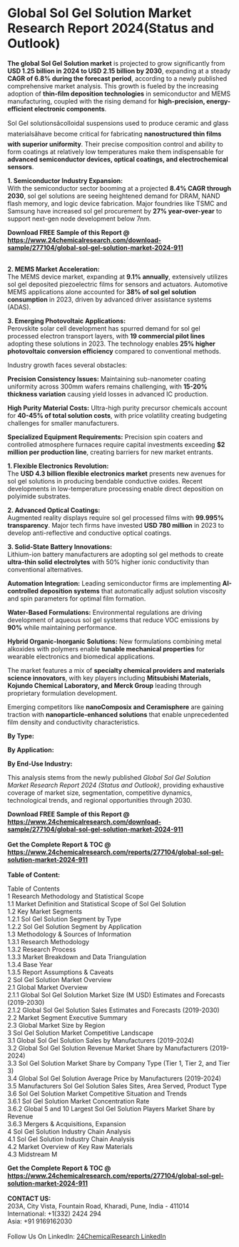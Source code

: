 <h1>Global Sol Gel Solution Market Research Report 2024(Status and Outlook)</h1><p><strong>The global Sol Gel Solution market</strong> is projected to grow significantly from <strong>USD 1.25 billion in 2024 to USD 2.15 billion by 2030</strong>, expanding at a steady <strong>CAGR of 6.8% during the forecast period</strong>, according to a newly published comprehensive market analysis. This growth is fueled by the increasing adoption of <strong>thin-film deposition technologies</strong> in semiconductor and MEMS manufacturing, coupled with the rising demand for <strong>high-precision, energy-efficient electronic components</strong>.</p><p>Sol Gel solutionsâcolloidal suspensions used to produce ceramic and glass materialsâhave become critical for fabricating <strong>nanostructured thin films with superior uniformity</strong>. Their precise composition control and ability to form coatings at relatively low temperatures make them indispensable for <strong>advanced semiconductor devices, optical coatings, and electrochemical sensors</strong>.</p><p><strong>1. Semiconductor Industry Expansion:</strong><br>
With the semiconductor sector booming at a projected <strong>8.4% CAGR through 2030</strong>, sol gel solutions are seeing heightened demand for DRAM, NAND flash memory, and logic device fabrication. Major foundries like TSMC and Samsung have increased sol gel procurement by <strong>27% year-over-year</strong> to support next-gen node development below 7nm.</p><div><b>Download FREE Sample of this Report @ 
            <a href="https://www.24chemicalresearch.com/download-sample/277104/global-sol-gel-solution-market-2024-911">
            https://www.24chemicalresearch.com/download-sample/277104/global-sol-gel-solution-market-2024-911</a></b></div><br><p><strong>2. MEMS Market Acceleration:</strong><br>
The MEMS device market, expanding at <strong>9.1% annually</strong>, extensively utilizes sol gel deposited piezoelectric films for sensors and actuators. Automotive MEMS applications alone accounted for <strong>38% of sol gel solution consumption</strong> in 2023, driven by advanced driver assistance systems (ADAS).</p><p><strong>3. Emerging Photovoltaic Applications:</strong><br>
Perovskite solar cell development has spurred demand for sol gel processed electron transport layers, with <strong>19 commercial pilot lines</strong> adopting these solutions in 2023. The technology enables <strong>25% higher photovoltaic conversion efficiency</strong> compared to conventional methods.</p><p>Industry growth faces several obstacles:</p><p><strong>Precision Consistency Issues:</strong> Maintaining sub-nanometer coating uniformity across 300mm wafers remains challenging, with <strong>15-20% thickness variation</strong> causing yield losses in advanced IC production.</p><p><strong>High Purity Material Costs:</strong> Ultra-high purity precursor chemicals account for <strong>40-45% of total solution costs</strong>, with price volatility creating budgeting challenges for smaller manufacturers.</p><p><strong>Specialized Equipment Requirements:</strong> Precision spin coaters and controlled atmosphere furnaces require capital investments exceeding <strong>$2 million per production line</strong>, creating barriers for new market entrants.</p><p><strong>1. Flexible Electronics Revolution:</strong><br>
The <strong>USD 4.3 billion flexible electronics market</strong> presents new avenues for sol gel solutions in producing bendable conductive oxides. Recent developments in low-temperature processing enable direct deposition on polyimide substrates.</p><p><strong>2. Advanced Optical Coatings:</strong><br>
Augmented reality displays require sol gel processed films with <strong>99.995% transparency</strong>. Major tech firms have invested <strong>USD 780 million</strong> in 2023 to develop anti-reflective and conductive optical coatings.</p><p><strong>3. Solid-State Battery Innovations:</strong><br>
Lithium-ion battery manufacturers are adopting sol gel methods to create <strong>ultra-thin solid electrolytes</strong> with 50% higher ionic conductivity than conventional alternatives.</p><p><strong>Automation Integration:</strong> Leading semiconductor firms are implementing <strong>AI-controlled deposition systems</strong> that automatically adjust solution viscosity and spin parameters for optimal film formation.</p><p><strong>Water-Based Formulations:</strong> Environmental regulations are driving development of aqueous sol gel systems that reduce VOC emissions by <strong>90%</strong> while maintaining performance.</p><p><strong>Hybrid Organic-Inorganic Solutions:</strong> New formulations combining metal alkoxides with polymers enable <strong>tunable mechanical properties</strong> for wearable electronics and biomedical applications.</p><p>The market features a mix of <strong>specialty chemical providers and materials science innovators</strong>, with key players including <strong>Mitsubishi Materials, Kojundo Chemical Laboratory, and Merck Group</strong> leading through proprietary formulation development.</p><p>Emerging competitors like <strong>nanoComposix and Ceramisphere</strong> are gaining traction with <strong>nanoparticle-enhanced solutions</strong> that enable unprecedented film density and conductivity characteristics.</p><p><strong>By Type:</strong></p><p><strong>By Application:</strong></p><p><strong>By End-Use Industry:</strong></p><p>This analysis stems from the newly published <em>Global Sol Gel Solution Market Research Report 2024 (Status and Outlook)</em>, providing exhaustive coverage of market size, segmentation, competitive dynamics, technological trends, and regional opportunities through 2030.</p><div><b>Download FREE Sample of this Report @ 
            <a href="https://www.24chemicalresearch.com/download-sample/277104/global-sol-gel-solution-market-2024-911">
            https://www.24chemicalresearch.com/download-sample/277104/global-sol-gel-solution-market-2024-911</a></b></div><br><div><b>Get the Complete Report & TOC @ 
            <a href="https://www.24chemicalresearch.com/reports/277104/global-sol-gel-solution-market-2024-911">
            https://www.24chemicalresearch.com/reports/277104/global-sol-gel-solution-market-2024-911</a></b></div><br>
            <b>Table of Content:</b><p>Table of Contents<br />
1 Research Methodology and Statistical Scope<br />
1.1 Market Definition and Statistical Scope of Sol Gel Solution<br />
1.2 Key Market Segments<br />
1.2.1 Sol Gel Solution Segment by Type<br />
1.2.2 Sol Gel Solution Segment by Application<br />
1.3 Methodology & Sources of Information<br />
1.3.1 Research Methodology<br />
1.3.2 Research Process<br />
1.3.3 Market Breakdown and Data Triangulation<br />
1.3.4 Base Year<br />
1.3.5 Report Assumptions & Caveats<br />
2 Sol Gel Solution Market Overview<br />
2.1 Global Market Overview<br />
2.1.1 Global Sol Gel Solution Market Size (M USD) Estimates and Forecasts (2019-2030)<br />
2.1.2 Global Sol Gel Solution Sales Estimates and Forecasts (2019-2030)<br />
2.2 Market Segment Executive Summary<br />
2.3 Global Market Size by Region<br />
3 Sol Gel Solution Market Competitive Landscape<br />
3.1 Global Sol Gel Solution Sales by Manufacturers (2019-2024)<br />
3.2 Global Sol Gel Solution Revenue Market Share by Manufacturers (2019-2024)<br />
3.3 Sol Gel Solution Market Share by Company Type (Tier 1, Tier 2, and Tier 3)<br />
3.4 Global Sol Gel Solution Average Price by Manufacturers (2019-2024)<br />
3.5 Manufacturers Sol Gel Solution Sales Sites, Area Served, Product Type<br />
3.6 Sol Gel Solution Market Competitive Situation and Trends<br />
3.6.1 Sol Gel Solution Market Concentration Rate<br />
3.6.2 Global 5 and 10 Largest Sol Gel Solution Players Market Share by Revenue<br />
3.6.3 Mergers & Acquisitions, Expansion<br />
4 Sol Gel Solution Industry Chain Analysis<br />
4.1 Sol Gel Solution Industry Chain Analysis<br />
4.2 Market Overview of Key Raw Materials<br />
4.3 Midstream M</p><div><b>Get the Complete Report & TOC @ 
            <a href="https://www.24chemicalresearch.com/reports/277104/global-sol-gel-solution-market-2024-911">
            https://www.24chemicalresearch.com/reports/277104/global-sol-gel-solution-market-2024-911</a></b></div><br><b>CONTACT US:</b><br>
            203A, City Vista, Fountain Road, Kharadi, Pune, India - 411014<br>
            International: +1(332) 2424 294<br>
            Asia: +91 9169162030 <br><br>
            Follow Us On LinkedIn: <a href="https://www.linkedin.com/company/24chemicalresearch/">24ChemicalResearch LinkedIn</a>